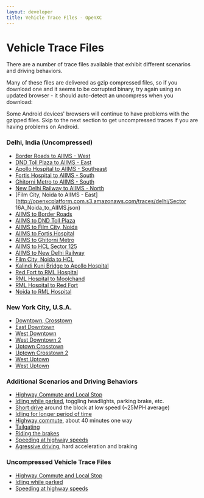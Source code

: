 ```yaml
---
layout: developer
title: Vehicle Trace Files - OpenXC
---
```


<div class="page-header">
    <h1>Vehicle Trace Files</h1>
</div>

There are a number of trace files available that exhibit different scenarios and
driving behaviors.

Many of these files are delivered as gzip compressed files, so if you download 
one and it seems to be corrupted binary, try again using an updated browser - 
it should auto-detect an uncompress when you download:

<div class="alert alert-danger">
    Some Android devices' browsers will continue to have problems
    with the gzipped files.  Skip to the next section to get
    uncompressed traces if you are having problems on Android.
</div>

<div class="page-header">
    <h3 id="delhi">Delhi, India (Uncompressed)</h3>
</div>

* [Border Roads to AIIMS - West](http://openxcplatform.com.s3.amazonaws.com/traces/delhi/Border_Roads_Organisation_to_AIIMS.json)
* [DND Toll Plaza to AIIMS - East](http://openxcplatform.com.s3.amazonaws.com/traces/delhi/DND_Toll_Plaza_to_AIIMS.json)
* [Apollo Hospital to AIIMS - Southeast](http://openxcplatform.com.s3.amazonaws.com/traces/delhi/Apollo_Hospita_to_AIIMS.json)
* [Fortis Hospital to AIIMS - South](http://openxcplatform.com.s3.amazonaws.com/traces/delhi/Fortis_Hospital_to_AIIMS.json)
* [Ghitorni Metro to AIIMS - South](http://openxcplatform.com.s3.amazonaws.com/traces/delhi/Ghitorni_Metro_to_AIIMS.json)
* [New Delhi Railway to AIIMS - North](http://openxcplatform.com.s3.amazonaws.com/traces/delhi/New_Delhi_Railway_to_AIIMS.json)
* [Film City, Noida to AIIMS - East](http://openxcplatform.com.s3.amazonaws.com/traces/delhi/Sector 16A_Noida_to_AIIMS.json)
* [AIIMS to Border Roads](http://openxcplatform.com.s3.amazonaws.com/traces/delhi/AIIMS_to_Border_Roads_Organisation.json)
* [AIIMS to DND Toll Plaza](http://openxcplatform.com.s3.amazonaws.com/traces/delhi/AIIMS_to_DND_Toll.json)
* [AIIMS to Film City, Noida](http://openxcplatform.com.s3.amazonaws.com/traces/delhi/AIIMS_to_FilmCity_sec_16A_Noida.json)
* [AIIMS to Fortis Hospital](http://openxcplatform.com.s3.amazonaws.com/traces/delhi/AIIMS_to_Fortis_Hospital.json)
* [AIIMS to Ghitorni Metro](http://openxcplatform.com.s3.amazonaws.com/traces/delhi/AIIMS_to_Ghitorni_Metro.json)
* [AIIMS to HCL Sector 125](http://openxcplatform.com.s3.amazonaws.com/traces/delhi/AIIMS_to_HCL_Sector-125.json)
* [AIIMS to New Delhi Railway](http://openxcplatform.com.s3.amazonaws.com/traces/delhi/AIIMS_to_New_Delhi_Railway.json)
* [Film City, Noida to HCL](http://openxcplatform.com.s3.amazonaws.com/traces/delhi/FilmCity_Noida_to_HCL_sec_125_Noida.json)
* [Kalindi Kunj Bridge to Apollo Hospital](http://openxcplatform.com.s3.amazonaws.com/traces/delhi/Kalindi_Kunj_Bridge_to_Apollo_Hospital.json)
* [Red Fort to RML Hospital](http://openxcplatform.com.s3.amazonaws.com/traces/delhi/Red_Fort_to_RML_Hospital.json)
* [RML Hospital to Moolchand](http://openxcplatform.com.s3.amazonaws.com/traces/delhi/RML_Hospital_to_Moolchand.json)
* [RML Hospital to Red Fort](http://openxcplatform.com.s3.amazonaws.com/traces/delhi/RML_Hospital_to_Red_Fort.json)
* [Noida to RML Hospital](http://openxcplatform.com.s3.amazonaws.com/traces/delhi/Sector_125_Noida_to_RML_Hospital.json)

<div class="page-header">
    <h3 id="new-york-city">New York City, U.S.A.</h3>
</div>

* [Downtown, Crosstown](http://openxcplatform.com.s3.amazonaws.com/traces/nyc/downtown-crosstown.json)
* [East Downtown](http://openxcplatform.com.s3.amazonaws.com/traces/nyc/downtown-east.json)
* [West Downtown](http://openxcplatform.com.s3.amazonaws.com/traces/nyc/downtown-west2.json)
* [West Downtown 2](http://openxcplatform.com.s3.amazonaws.com/traces/nyc/downtown-west.json)
* [Uptown Crosstown](http://openxcplatform.com.s3.amazonaws.com/traces/nyc/uptown-crossdown.json)
* [Uptown Crosstown 2](http://openxcplatform.com.s3.amazonaws.com/traces/nyc/uptown-crosstown.json)
* [West Uptown ](http://openxcplatform.com.s3.amazonaws.com/traces/nyc/uptown-west2.json)
* [West Uptown](http://openxcplatform.com.s3.amazonaws.com/traces/nyc/uptown-west.json)

<div class="page-header">
    <h3 id="scenarios-and-behaviors">Additional Scenarios and Driving Behaviors</h3>
</div>

* [Highway Commute and Local Stop](http://openxcplatform.com.s3.amazonaws.com/traces/localwithgps.json)
* [Idling while parked][idling while parked], toggling headlights, parking brake, etc.
* [Short drive][short drive] around the block at low speed (~25MPH average)
* [Idling for longer period of time][idling2]
* [Highway commute][], about 40 minutes one way
* [Tailgating][]
* [Riding the brakes][]
* [Speeding at highway speeds][speeding]
* [Agressive driving][], hard acceleration and braking

<div class="page-header">
    <h3 id="uncompressed-traces">Uncompressed Vehicle Trace Files</h3>
</div>

* [Highway Commute and Local Stop](http://s3.amazonaws.com/openxcplatform.com/traces/localwithgps-uncompressed.json)
* [Idling while parked](http://s3.amazonaws.com/openxcplatform.com/traces/parked-uncompressed.json)
* [Speeding at highway speeds](http://s3.amazonaws.com/openxcplatform.com/traces/highway-speeding-uncompressed.json)


[short drive]: https://s3.amazonaws.com/openxcplatform.com/driving.json
[idling while parked]: https://s3.amazonaws.com/openxcplatform.com/parked.json
[idling2]: https://s3.amazonaws.com/openxcplatform.com/traces/idling.json
[Highway commute]: https://s3.amazonaws.com/openxcplatform.com/traces/commute.json
[Tailgating]: https://s3.amazonaws.com/openxcplatform.com/traces/tailgating.json
[Riding the brakes]: https://s3.amazonaws.com/openxcplatform.com/traces/riding-brakes.json
[speeding]: https://s3.amazonaws.com/openxcplatform.com/traces/highway-speeding.json
[Agressive driving]:https://s3.amazonaws.com/openxcplatform.com/traces/aggressive-driving.json
